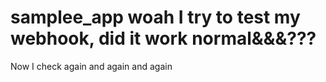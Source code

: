 # samplee_app woah I try to test my webhook, did it work normal&&&???
Now I check again and again
and again
